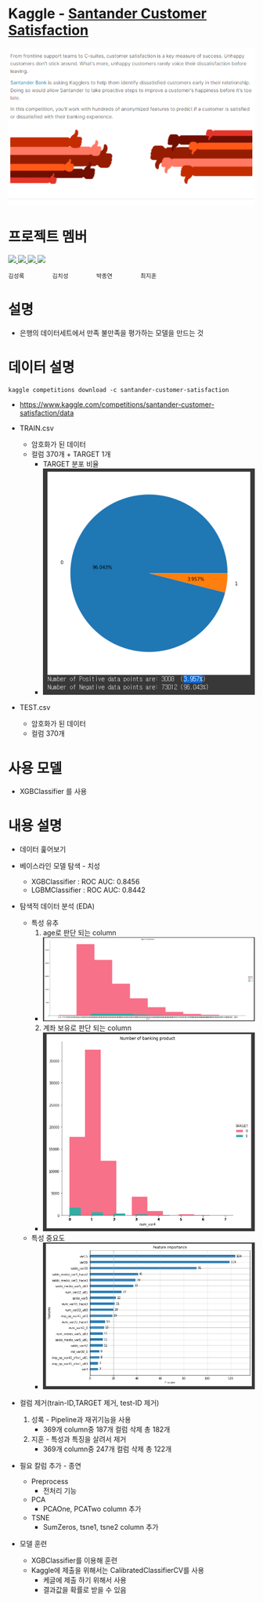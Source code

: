 # Kaggle - [Santander Customer Satisfaction](https://www.kaggle.com/c/santander-customer-satisfaction)

![Untitled](readmecapture/main.PNG)

# 프로젝트 멤버
<a href="https://github.com/LearningnRunning">
    <img src="https://github.com/LearningnRunning.png"
    width="100">
</a>
<a href="https://github.com/chisung98">
    <img src="https://github.com/chisung98.png"
    width="100">
</a>
<a href="https://github.com/FranciscoPark">
    <img src="https://github.com/FranciscoPark.png"
    width="100">
</a>
<a href="https://github.com/ji-hun-choi">
    <img src="https://github.com/ji-hun-choi.png"
    width="100">
</a>

```
김성록        김치성        박종연        최지훈
```

# 설명
- 은행의 데이터세트에서 만족 불만족을 평가하는 모델을 만드는 것

# 데이터 설명
```
kaggle competitions download -c santander-customer-satisfaction
```
- https://www.kaggle.com/competitions/santander-customer-satisfaction/data
- TRAIN.csv
    - 암호화가 된 데이터
    - 컬럼 370개 + TARGET 1개
        - TARGET 분포 비율
        - ![Untitled](readmecapture/plot1.PNG)
    
- TEST.csv
    - 암호화가 된 데이터
    - 컬럼 370개

# 사용 모델
- XGBClassifier 를 사용


# 내용 설명
- 데이터 훑어보기
- 베이스라인 모델 탐색 - 치성
    - XGBClassifier  : ROC AUC: 0.8456
    - LGBMClassifier : ROC AUC: 0.8442
- 탐색적 데이터 분석 (EDA)
    - 특성 유추
        1. age로 판단 되는 column
        - ![Untitled](readmecapture/age.PNG)
        2. 계좌 보유로 판단 되는 column
        - ![Untitled](readmecapture/bank.PNG)
    - 특성 중요도
        - ![Untitled](readmecapture/top20.PNG)

- 컬럼 제거(train-ID,TARGET 제거, test-ID 제거)
    1. 성록 - Pipeline과 재귀기능을 사용
         - 369개 column중 187개 컬럼 삭제 총 182개
    2. 지훈 - 특성과 특징을 살려서 제거
         - 369개 column중 247개 컬럼 삭제 총 122개
- 필요 칼럼 추가 - 종연
    - Preprocess
        - 전처리 기능
    - PCA
        - PCAOne, PCATwo column 추가
    - TSNE
        - SumZeros, tsne1, tsne2 column 추가
- 모델 훈련
    - XGBClassifier를 이용해 훈련
    - Kaggle에 제출을 위해서는 CalibratedClassifierCV를 사용
        - 케글에 제출 하기 위해서 사용
        - 결과값을 확률로 받을 수 있음
